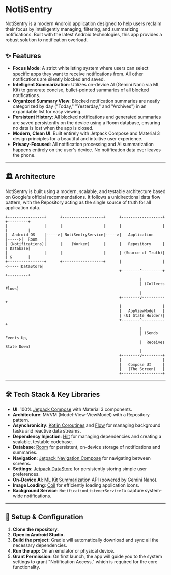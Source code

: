 # NotiSentry

NotiSentry is a modern Android application designed to help users reclaim their focus by intelligently managing, filtering, and summarizing notifications. Built with the latest Android technologies, this app provides a robust solution to notification overload.

## ✨ Features

* **Focus Mode**: A strict whitelisting system where users can select specific apps they want to receive notifications from. All other notifications are silently blocked and saved.
* **Intelligent Summarization**: Utilizes on-device AI (Gemini Nano via ML Kit) to generate concise, bullet-pointed summaries of all blocked notifications.
* **Organized Summary View**: Blocked notification summaries are neatly categorized by day ("Today," "Yesterday," and "Archives") in an expandable list for easy viewing.
* **Persistent History**: All blocked notifications and generated summaries are saved persistently on the device using a Room database, ensuring no data is lost when the app is closed.
* **Modern, Clean UI**: Built entirely with Jetpack Compose and Material 3 design principles for a beautiful and intuitive user experience.
* **Privacy-Focused**: All notification processing and AI summarization happens entirely on the user's device. No notification data ever leaves the phone.

---
## 🏛️ Architecture

NotiSentry is built using a modern, scalable, and testable architecture based on Google's official recommendations. It follows a unidirectional data flow pattern, with the Repository acting as the single source of truth for all application data.
```
+----------------+      +------------------+      +------------------+      +---------+
|                |      |                  |      |                  |      |         |
|  Android OS    |----->| NotiSentryService|----->|   Application    |----->|  Room   |
| (Notifications)|      |    (Worker)      |      |   Repository     |      | Database|
|                |      |                  |      | (Source of Truth)|      | &       |
+----------------+      +------------------+      |                  |<-----|DataStore|
                                                  +--------^---------+      +---------+
                                                           |
                                                           | (Collects Flows)
                                                           |
                                                  +--------v----------+
                                                  |                  |
                                                  |   AppViewModel   |
                                                  | (UI State Holder)|
                                                  +--------^----------+
                                                           |
                                                           | (Sends Events Up,
                                                           |  Receives State Down)
                                                           |
                                                  +--------v---------+
                                                  |                  |
                                                  |   Compose UI     |
                                                  |   (The Screen)   |
                                                  +------------------+

```
---
## 🛠️ Tech Stack & Key Libraries

* **UI**: 100% [Jetpack Compose](https://developer.android.com/jetpack/compose) with Material 3 components.
* **Architecture**: MVVM (Model-View-ViewModel) with a Repository pattern.
* **Asynchronicity**: [Kotlin Coroutines](https://kotlinlang.org/docs/coroutines-overview.html) and [Flow](https://kotlinlang.org/docs/flow.html) for managing background tasks and reactive data streams.
* **Dependency Injection**: [Hilt](https://dagger.dev/hilt/) for managing dependencies and creating a scalable, testable codebase.
* **Database**: [Room](https://developer.android.com/jetpack/androidx/releases/room) for persistent, on-device storage of notifications and summaries.
* **Navigation**: [Jetpack Navigation Compose](https://developer.android.com/jetpack/compose/navigation) for navigating between screens.
* **Settings**: [Jetpack DataStore](https://developer.android.com/jetpack/androidx/releases/datastore) for persistently storing simple user preferences.
* **On-Device AI**: [ML Kit Summarization API](https://developers.google.com/ml-kit/language/summarization) (powered by Gemini Nano).
* **Image Loading**: [Coil](https://coil-kt.github.io/coil/) for efficiently loading application icons.
* **Background Service**: `NotificationListenerService` to capture system-wide notifications.

---
## 🚀 Setup & Configuration

1.  **Clone the repository.**
2.  **Open in Android Studio.**
3.  **Build the project:** Gradle will automatically download and sync all the necessary dependencies.
4.  **Run the app:** On an emulator or physical device.
5.  **Grant Permission:** On first launch, the app will guide you to the system settings to grant "Notification Access," which is required for the core functionality.
